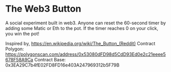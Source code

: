 # The Web3 Button
A social experiment built in web3. Anyone can reset the 60-second timer by adding some Matic or Eth to the pot. If the timer reaches 0 on your click, you win the pot!

Inspired by, https://en.wikipedia.org/wiki/The_Button_(Reddit)
Contract Polygon: https://polygonscan.com/address/0x53080dFD98d5CdD93Ed0e2c21eeee5678F58A9Ca
Contract Base: 0x3EA29C7b4fE02FD8FD16e403A247969312b5F79B

